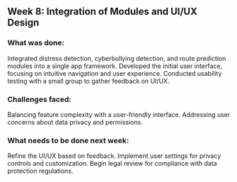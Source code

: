 ## Week 8: Integration of Modules and UI/UX Design
### What was done:

Integrated distress detection, cyberbullying detection, and route prediction modules into a single app framework.
Developed the initial user interface, focusing on intuitive navigation and user experience.
Conducted usability testing with a small group to gather feedback on UI/UX.
### Challenges faced:

Balancing feature complexity with a user-friendly interface.
Addressing user concerns about data privacy and permissions.
### What needs to be done next week:

Refine the UI/UX based on feedback.
Implement user settings for privacy controls and customization.
Begin legal review for compliance with data protection regulations.